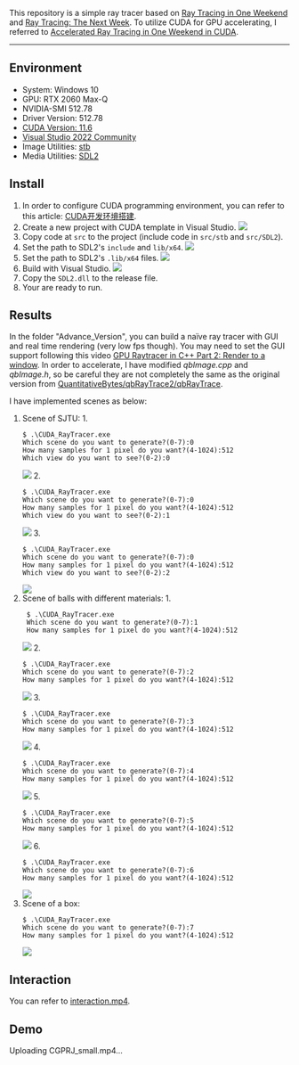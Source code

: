 This repository is a simple ray tracer based on [Ray Tracing in One Weekend](https://raytracing.github.io/books/RayTracingInOneWeekend.html) and [Ray Tracing: The Next Week](https://raytracing.github.io/books/RayTracingTheNextWeek.html). To utilize CUDA for GPU accelerating, I referred to [Accelerated Ray Tracing in One Weekend in CUDA](https://developer.nvidia.com/blog/accelerated-ray-tracing-cuda/).

------
## Environment
- System: Windows 10
- GPU: RTX 2060 Max-Q
- NVIDIA-SMI 512.78
- Driver Version: 512.78
- [CUDA Version: 11.6](https://developer.nvidia.com/cuda-11-6-0-download-archive)
- [Visual Studio 2022 Community](https://visualstudio.microsoft.com/zh-hans/thank-you-downloading-visual-studio/?sku=Community&channel=Release&version=VS2022&source=VSLandingPage&passive=false&cid=2030)
- Image Utilities: [stb](https://github.com/nothings/stb)
- Media Utilities: [SDL2](https://www.libsdl.org/)
## Install
1. In order to configure CUDA programming environment, you can refer to this article: [CUDA开发环境搭建](https://zhuanlan.zhihu.com/p/488518526).
2. Create a new project with CUDA template in Visual Studio.
![](pic/create.png)
3. Copy code at `src` to the project (include code in `src/stb` and `src/SDL2`).
4. Set the path to SDL2's `include` and `lib/x64`.
![](pic/SDL_path1.png)
5. Set the path to SDL2's `.lib/x64` files.
![](pic/SDL_path2.png)
6. Build with Visual Studio.
![](pic/build.png)
7. Copy the `SDL2.dll` to the release file.
8. Your are ready to run.
## Results
In the folder "Advance_Version", you can build a naïve ray tracer with GUI and real time rendering (very low fps though). You may need to set the GUI support following this video [GPU Raytracer in C++ Part 2: Render to a window](https://www.youtube.com/watch?v=H3DsNoz2osw "GPU Raytracer in C++ Part 2: Render to a window"). In order to accelerate, I have modified *qbImage.cpp* and *qbImage.h*, so be careful they are not completely the same as the original version from [QuantitativeBytes/qbRayTrace2/qbRayTrace](https://github.com/QuantitativeBytes/qbRayTrace2/tree/main/qbRayTrace).

I have implemented scenes as below:
1. Scene of SJTU:
   1.
    ```
    $ .\CUDA_RayTracer.exe
    Which scene do you want to generate?(0-7):0
    How many samples for 1 pixel do you want?(4-1024):512
    Which view do you want to see?(0-2):0
   ```
      ![](pic/s1.png)
   2. 
    ```
    $ .\CUDA_RayTracer.exe
    Which scene do you want to generate?(0-7):0
    How many samples for 1 pixel do you want?(4-1024):512
    Which view do you want to see?(0-2):1
   ```
      ![](pic/s2.png)
   3. 
    ```
    $ .\CUDA_RayTracer.exe
    Which scene do you want to generate?(0-7):0
    How many samples for 1 pixel do you want?(4-1024):512
    Which view do you want to see?(0-2):2
   ```
      ![](pic/s3.png)
2. Scene of balls with different materials:
   1. 
    ```
     $ .\CUDA_RayTracer.exe
     Which scene do you want to generate?(0-7):1
     How many samples for 1 pixel do you want?(4-1024):512
    ```
      ![](pic/s4.png)
   2. 
    ```
    $ .\CUDA_RayTracer.exe
    Which scene do you want to generate?(0-7):2
    How many samples for 1 pixel do you want?(4-1024):512
    ```
      ![](pic/s5.png)
   3. 
    ```
    $ .\CUDA_RayTracer.exe
    Which scene do you want to generate?(0-7):3
    How many samples for 1 pixel do you want?(4-1024):512
    ```
      ![](pic/s6.png)
   4. 
    ```
    $ .\CUDA_RayTracer.exe
    Which scene do you want to generate?(0-7):4
    How many samples for 1 pixel do you want?(4-1024):512
    ```
      ![](pic/s7.png)
   5. 
    ```
    $ .\CUDA_RayTracer.exe
    Which scene do you want to generate?(0-7):5
    How many samples for 1 pixel do you want?(4-1024):512
    ```
      ![](pic/s8.png)
   6. 
    ```
    $ .\CUDA_RayTracer.exe
    Which scene do you want to generate?(0-7):6
    How many samples for 1 pixel do you want?(4-1024):512
    ```
      ![](pic/s9.png)
3. Scene of a box:
    ```
    $ .\CUDA_RayTracer.exe
    Which scene do you want to generate?(0-7):7
    How many samples for 1 pixel do you want?(4-1024):512
    ```
   ![](pic/s10.png)
## Interaction
You can refer to  [interaction.mp4](pic/interaction.mp4).
## Demo


Uploading CGPRJ_small.mp4…

